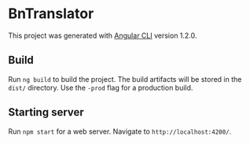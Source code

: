 # BnTranslator

This project was generated with [Angular CLI](https://github.com/angular/angular-cli) version 1.2.0.

## Build

Run `ng build` to build the project. The build artifacts will be stored in the `dist/` directory. Use the `-prod` flag for a production build.

## Starting server

Run `npm start` for a web server. Navigate to `http://localhost:4200/`. 